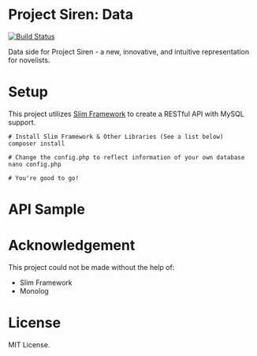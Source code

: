 # Project Siren: Data
[![Build Status](https://travis-ci.org/HaojiXu/project-siren-data.svg?branch=master)](https://travis-ci.org/HaojiXu/project-siren-data)

Data side for Project Siren - a new, innovative, and intuitive representation for novelists.

# Setup

This project utilizes [Slim Framework](https://www.slimframework.com/docs/start/installation.html) to create a RESTful API with MySQL support.
```
# Install Slim Framework & Other Libraries (See a list below)
composer install

# Change the config.php to reflect information of your own database
nano config.php

# You're good to go!
```

# API Sample

# Acknowledgement
This project could not be made without the help of:
- Slim Framework
- Monolog

# License
MIT License.

